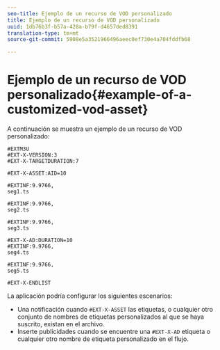```yaml
---
seo-title: Ejemplo de un recurso de VOD personalizado
title: Ejemplo de un recurso de VOD personalizado
uuid: 1db76b3f-b57a-428a-b79f-d4657ded8391
translation-type: tm+mt
source-git-commit: 5908e5a3521966496aeec0ef730e4a704fddfb68

---
```



# Ejemplo de un recurso de VOD personalizado{#example-of-a-customized-vod-asset}

A continuación se muestra un ejemplo de un recurso de VOD personalizado:

```
#EXTM3U
#EXT-X-VERSION:3
#EXT-X-TARGETDURATION:7
 
#EXT-X-ASSET:AID=10
 
#EXTINF:9.9766,
seg1.ts
 
#EXTINF:9.9766,
seg2.ts
 
#EXTINF:9.9766,
seg3.ts
 
#EXT-X-AD:DURATION=10
#EXTINF:9.9766,
seg4.ts
 
#EXTINF:9.9766,
seg5.ts
 
#EXT-X-ENDLIST
```

La aplicación podría configurar los siguientes escenarios:

* Una notificación cuando `#EXT-X-ASSET` las etiquetas, o cualquier otro conjunto de nombres de etiquetas personalizados al que se haya suscrito, existan en el archivo.
* Inserte publicidades cuando se encuentre una `#EXT-X-AD` etiqueta o cualquier otro nombre de etiqueta personalizado en el flujo.


